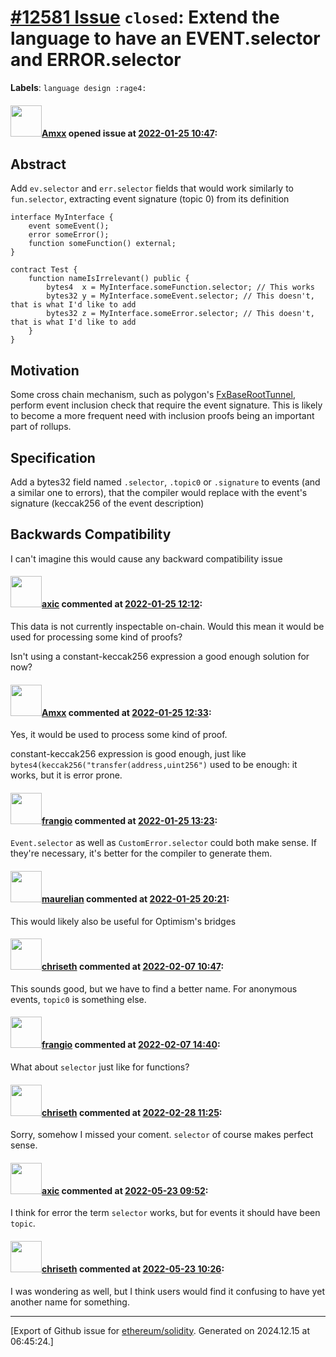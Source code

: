 # [\#12581 Issue](https://github.com/ethereum/solidity/issues/12581) `closed`: Extend the language to have an EVENT.selector and ERROR.selector
**Labels**: `language design :rage4:`


#### <img src="https://avatars.githubusercontent.com/u/2432299?v=4" width="50">[Amxx](https://github.com/Amxx) opened issue at [2022-01-25 10:47](https://github.com/ethereum/solidity/issues/12581):

## Abstract

Add `ev.selector` and `err.selector` fields that would work similarly to `fun.selector`, extracting event signature (topic 0) from its definition

```
interface MyInterface {
    event someEvent();
    error someError();
    function someFunction() external;
}

contract Test {
    function nameIsIrrelevant() public {
        bytes4  x = MyInterface.someFunction.selector; // This works
        bytes32 y = MyInterface.someEvent.selector; // This doesn't, that is what I'd like to add
        bytes32 z = MyInterface.someError.selector; // This doesn't, that is what I'd like to add
    }
}
```

## Motivation

Some cross chain mechanism, such as polygon's [FxBaseRootTunnel](https://github.com/fx-portal/contracts/blob/main/contracts/tunnel/FxBaseRootTunnel.sol), perform event inclusion check that require the event signature. This is likely to become a more frequent need with inclusion proofs being an important part of rollups.

## Specification

Add a bytes32 field named `.selector`, `.topic0` or `.signature` to events (and a similar one to errors), that the compiler would replace with the event's signature (keccak256 of the event description)

## Backwards Compatibility

I can't imagine this would cause any backward compatibility issue


#### <img src="https://avatars.githubusercontent.com/u/20340?v=4" width="50">[axic](https://github.com/axic) commented at [2022-01-25 12:12](https://github.com/ethereum/solidity/issues/12581#issuecomment-1021123923):

This data is not currently inspectable on-chain.  Would this mean it would be used for processing some kind of proofs?

Isn't using a constant-keccak256 expression a good enough solution for now?

#### <img src="https://avatars.githubusercontent.com/u/2432299?v=4" width="50">[Amxx](https://github.com/Amxx) commented at [2022-01-25 12:33](https://github.com/ethereum/solidity/issues/12581#issuecomment-1021140635):

Yes, it would be used to process some kind of proof.

constant-keccak256 expression is good enough, just like `bytes4(keccak256("transfer(address,uint256")` used to be enough: it works, but it is error prone.

#### <img src="https://avatars.githubusercontent.com/u/481465?v=4" width="50">[frangio](https://github.com/frangio) commented at [2022-01-25 13:23](https://github.com/ethereum/solidity/issues/12581#issuecomment-1021178740):

`Event.selector` as well as `CustomError.selector` could both make sense. If they're necessary, it's better for the compiler to generate them.

#### <img src="https://avatars.githubusercontent.com/u/23033765?u=2e7a6d419d3bcf8c495155dad1fd1c7575eab951&v=4" width="50">[maurelian](https://github.com/maurelian) commented at [2022-01-25 20:21](https://github.com/ethereum/solidity/issues/12581#issuecomment-1021574589):

This would likely also be useful for Optimism's bridges

#### <img src="https://avatars.githubusercontent.com/u/9073706?v=4" width="50">[chriseth](https://github.com/chriseth) commented at [2022-02-07 10:47](https://github.com/ethereum/solidity/issues/12581#issuecomment-1031327838):

This sounds good, but we have to find a better name. For anonymous events, `topic0` is something else.

#### <img src="https://avatars.githubusercontent.com/u/481465?v=4" width="50">[frangio](https://github.com/frangio) commented at [2022-02-07 14:40](https://github.com/ethereum/solidity/issues/12581#issuecomment-1031539895):

What about `selector` just like for functions?

#### <img src="https://avatars.githubusercontent.com/u/9073706?v=4" width="50">[chriseth](https://github.com/chriseth) commented at [2022-02-28 11:25](https://github.com/ethereum/solidity/issues/12581#issuecomment-1054158469):

Sorry, somehow I missed your coment. `selector` of course makes perfect sense.

#### <img src="https://avatars.githubusercontent.com/u/20340?v=4" width="50">[axic](https://github.com/axic) commented at [2022-05-23 09:52](https://github.com/ethereum/solidity/issues/12581#issuecomment-1134452657):

I think for error the term `selector` works, but for events it should have been `topic`.

#### <img src="https://avatars.githubusercontent.com/u/9073706?v=4" width="50">[chriseth](https://github.com/chriseth) commented at [2022-05-23 10:26](https://github.com/ethereum/solidity/issues/12581#issuecomment-1134496022):

I was wondering as well, but I think users would find it confusing to have yet another name for something.


-------------------------------------------------------------------------------



[Export of Github issue for [ethereum/solidity](https://github.com/ethereum/solidity). Generated on 2024.12.15 at 06:45:24.]

